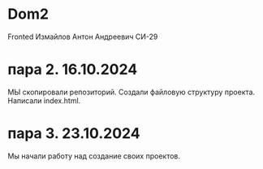 # Dom2
Fronted 
Измайлов Антон Андреевич СИ-29
# пара 2. 16.10.2024
МЫ скопировали репозиторий. Создали файловую структуру проекта. Написали index.html. 
# пара 3. 23.10.2024
Мы начали работу над создание своих проектов. 